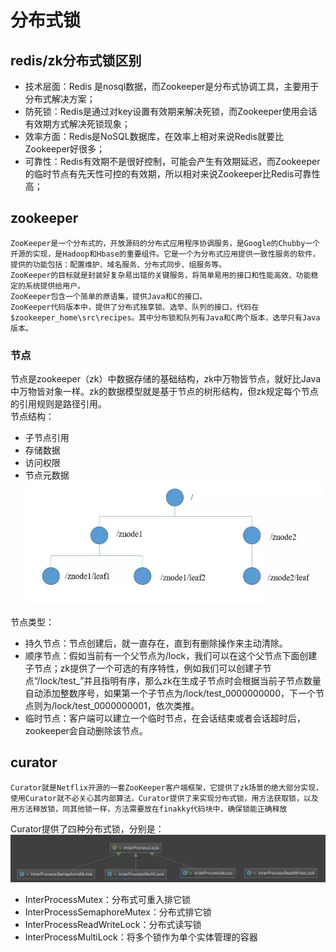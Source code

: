 # 分布式锁

## redis/zk分布式锁区别
* 技术层面：Redis 是nosql数据，而Zookeeper是分布式协调工具，主要用于分布式解决方案；
* 防死锁：Redis是通过对key设置有效期来解决死锁，而Zookeeper使用会话有效期方式解决死锁现象；
* 效率方面：Redis是NoSQL数据库，在效率上相对来说Redis就要比Zookeeper好很多；
* 可靠性：Redis有效期不是很好控制，可能会产生有效期延迟，而Zookeeper的临时节点有先天性可控的有效期，所以相对来说Zookeeper比Redis可靠性高；

## zookeeper
    ZooKeeper是一个分布式的，开放源码的分布式应用程序协调服务，是Google的Chubby一个开源的实现，是Hadoop和Hbase的重要组件。它是一个为分布式应用提供一致性服务的软件，提供的功能包括：配置维护、域名服务、分布式同步、组服务等。  
    ZooKeeper的目标就是封装好复杂易出错的关键服务，将简单易用的接口和性能高效、功能稳定的系统提供给用户。  
    ZooKeeper包含一个简单的原语集，提供Java和C的接口。  
    ZooKeeper代码版本中，提供了分布式独享锁、选举、队列的接口，代码在$zookeeper_home\src\recipes。其中分布锁和队列有Java和C两个版本，选举只有Java版本。
### 节点
节点是zookeeper（zk）中数据存储的基础结构，zk中万物皆节点，就好比Java中万物皆对象一样。zk的数据模型就是基于节点的树形结构，但zk规定每个节点的引用规则是路径引用。  
节点结构：  
* 子节点引用
* 存储数据
* 访问权限
* 节点元数据
![avatar](./imgs/zookeeper.png) 
 
节点类型：  
* 持久节点：节点创建后，就一直存在，直到有删除操作来主动清除。
* 顺序节点：假如当前有一个父节点为/lock，我们可以在这个父节点下面创建子节点；zk提供了一个可选的有序特性，例如我们可以创建子节点“/lock/test_”并且指明有序，那么zk在生成子节点时会根据当前子节点数量自动添加整数序号，如果第一个子节点为/lock/test_0000000000，下一个节点则为/lock/test_0000000001，依次类推。
* 临时节点：客户端可以建立一个临时节点，在会话结束或者会话超时后，zookeeper会自动删除该节点。

## curator
    Curator就是Netflix开源的一套ZooKeeper客户端框架，它提供了zk场景的绝大部分实现，使用Curator就不必关心其内部算法，Curator提供了来实现分布式锁，用方法获取锁，以及用方法释放锁，同其他锁一样，方法需要放在finakky代码块中，确保锁能正确释放  

Curator提供了四种分布式锁，分别是：  
![avatar](./imgs/curatorlock.png)  
* InterProcessMutex：分布式可重入排它锁
* InterProcessSemaphoreMutex：分布式排它锁
* InterProcessReadWriteLock：分布式读写锁
* InterProcessMultiLock：将多个锁作为单个实体管理的容器